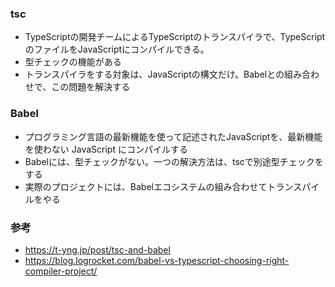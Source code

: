 ### tsc
- TypeScriptの開発チームによるTypeScriptのトランスパイラで、TypeScriptのファイルをJavaScriptにコンパイルできる。
- 型チェックの機能がある
- トランスパイラをする対象は、JavaScriptの構文だけ。Babelとの組み合わせで、この問題を解決する

### Babel
- プログラミング言語の最新機能を使って記述されたJavaScriptを、最新機能を使わない JavaScript にコンパイルする
- Babelには、型チェックがない。一つの解決方法は、tscで別途型チェックをする
- 実際のプロジェクトには、Babelエコシステムの組み合わせてトランスパイルをやる

### 参考
- https://t-yng.jp/post/tsc-and-babel
- https://blog.logrocket.com/babel-vs-typescript-choosing-right-compiler-project/